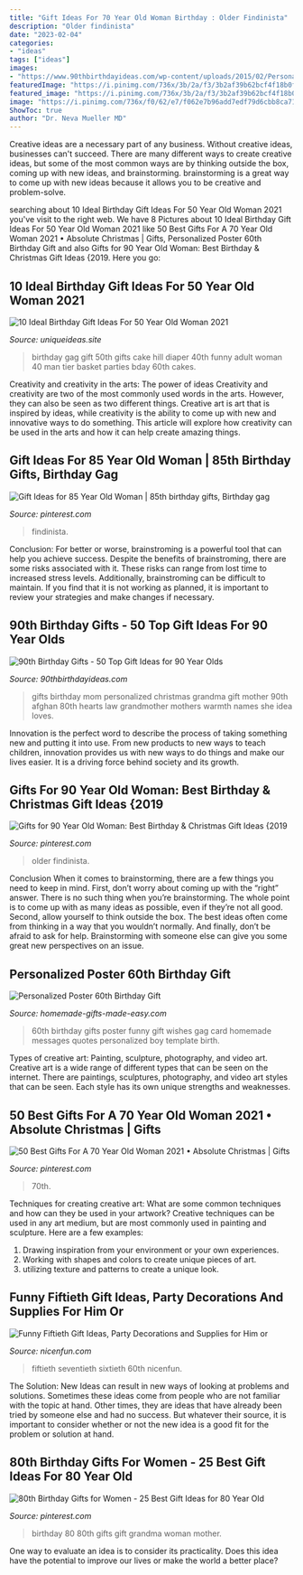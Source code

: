 ```yaml
---
title: "Gift Ideas For 70 Year Old Woman Birthday : Older Findinista"
description: "Older findinista"
date: "2023-02-04"
categories:
- "ideas"
tags: ["ideas"]
images:
- "https://www.90thbirthdayideas.com/wp-content/uploads/2015/02/Personalized-All-Our-Hearts-Afghan.jpg"
featuredImage: "https://i.pinimg.com/736x/3b/2a/f3/3b2af39b62bcf4f18b0ff5703c7e507a.jpg"
featured_image: "https://i.pinimg.com/736x/3b/2a/f3/3b2af39b62bcf4f18b0ff5703c7e507a.jpg"
image: "https://i.pinimg.com/736x/f0/62/e7/f062e7b96add7edf79d6cbb8ca71513e.jpg"
ShowToc: true
author: "Dr. Neva Mueller MD"
---
```



Creative ideas are a necessary part of any business. Without creative ideas, businesses can't succeed. There are many different ways to create creative ideas, but some of the most common ways are by thinking outside the box, coming up with new ideas, and brainstorming. brainstorming is a great way to come up with new ideas because it allows you to be creative and problem-solve.

	

		
searching about 10 Ideal Birthday Gift Ideas For 50 Year Old Woman 2021 you've visit to the right web. We have 8 Pictures about 10 Ideal Birthday Gift Ideas For 50 Year Old Woman 2021 like 50 Best Gifts For A 70 Year Old Woman 2021 • Absolute Christmas | Gifts, Personalized Poster 60th Birthday Gift and also Gifts for 90 Year Old Woman: Best Birthday &amp; Christmas Gift Ideas {2019. Here you go:
		
    
## 10 Ideal Birthday Gift Ideas For 50 Year Old Woman 2021

<img loading=lazy src="https://www.uniqueideas.site/wp-content/uploads/24-best-gifts-images-on-pinterest-birthdays-50-birthday-parties-9.jpg" onerror="this.onerror=null;this.src='https://tse1.mm.bing.net/th?id=OIP.IBBAClLOxgcvoH9H7-_QMAHaL7&amp;pid=15.1';" alt="10 Ideal Birthday Gift Ideas For 50 Year Old Woman 2021">

_Source: uniqueideas.site_

>birthday gag gift 50th gifts cake hill diaper 40th funny adult woman 40 man tier basket parties bday 60th cakes. 

	

Creativity and creativity in the arts: The power of ideas
Creativity and creativity are two of the most commonly used words in the arts. However, they can also be seen as two different things. Creative art is art that is inspired by ideas, while creativity is the ability to come up with new and innovative ways to do something. This article will explore how creativity can be used in the arts and how it can help create amazing things.

    
## Gift Ideas For 85 Year Old Woman | 85th Birthday Gifts, Birthday Gag

<img loading=lazy src="https://i.pinimg.com/736x/b2/b1/0e/b2b10e3f33b5cdcffbb7f801b773383b.jpg" onerror="this.onerror=null;this.src='https://tse3.mm.bing.net/th?id=OIP.G8edo64DNJQdhDgWpv4AFQHaLH&amp;pid=15.1';" alt="Gift Ideas for 85 Year Old Woman | 85th birthday gifts, Birthday gag">

_Source: pinterest.com_

>findinista. 

	

Conclusion: For better or worse, brainstroming is a powerful tool that can help you achieve success.
Despite the benefits of brainstroming, there are some risks associated with it. These risks can range from lost time to increased stress levels. Additionally, brainstroming can be difficult to maintain. If you find that it is not working as planned, it is important to review your strategies and make changes if necessary.

    
## 90th Birthday Gifts - 50 Top Gift Ideas For 90 Year Olds

<img loading=lazy src="https://www.90thbirthdayideas.com/wp-content/uploads/2015/02/Personalized-All-Our-Hearts-Afghan.jpg" onerror="this.onerror=null;this.src='https://tse3.mm.bing.net/th?id=OIP.VoGZId-BPbiVbEKIxzErbAHaHa&amp;pid=15.1';" alt="90th Birthday Gifts - 50 Top Gift Ideas for 90 Year Olds">

_Source: 90thbirthdayideas.com_

>gifts birthday mom personalized christmas grandma gift mother 90th afghan 80th hearts law grandmother mothers warmth names she idea loves. 

	

Innovation is the perfect word to describe the process of taking something new and putting it into use. From new products to new ways to teach children, innovation provides us with new ways to do things and make our lives easier. It is a driving force behind society and its growth.

    
## Gifts For 90 Year Old Woman: Best Birthday &amp; Christmas Gift Ideas {2019

<img loading=lazy src="https://i.pinimg.com/736x/3b/2a/f3/3b2af39b62bcf4f18b0ff5703c7e507a.jpg" onerror="this.onerror=null;this.src='https://tse1.mm.bing.net/th?id=OIP.ede0itugd-NwtZYenzleDwHaLH&amp;pid=15.1';" alt="Gifts for 90 Year Old Woman: Best Birthday &amp; Christmas Gift Ideas {2019">

_Source: pinterest.com_

>older findinista. 

	

Conclusion
When it comes to brainstorming, there are a few things you need to keep in mind. First, don’t worry about coming up with the “right” answer. There is no such thing when you’re brainstorming. The whole point is to come up with as many ideas as possible, even if they’re not all good. Second, allow yourself to think outside the box. The best ideas often come from thinking in a way that you wouldn’t normally. And finally, don’t be afraid to ask for help. Brainstorming with someone else can give you some great new perspectives on an issue.

    
## Personalized Poster 60th Birthday Gift

<img loading=lazy src="https://www.homemade-gifts-made-easy.com/image-files/personalized-poster-60th-birthday-gift-boy-600x900.jpg" onerror="this.onerror=null;this.src='https://tse2.mm.bing.net/th?id=OIP.gXNdyXSjMy2wvicczhrqgQHaLH&amp;pid=15.1';" alt="Personalized Poster 60th Birthday Gift">

_Source: homemade-gifts-made-easy.com_

>60th birthday gifts poster funny gift wishes gag card homemade messages quotes personalized boy template birth. 

	

Types of creative art: Painting, sculpture, photography, and video art.
Creative art is a wide range of different types that can be seen on the internet. There are paintings, sculptures, photography, and video art styles that can be seen. Each style has its own unique strengths and weaknesses.

    
## 50 Best Gifts For A 70 Year Old Woman 2021 • Absolute Christmas | Gifts

<img loading=lazy src="https://i.pinimg.com/736x/c9/44/9a/c9449ac4b37805ff56904385228e111c.jpg" onerror="this.onerror=null;this.src='https://tse2.mm.bing.net/th?id=OIP.FxreVNaU3SoK_E65W7L3MQHaLG&amp;pid=15.1';" alt="50 Best Gifts For A 70 Year Old Woman 2021 • Absolute Christmas | Gifts">

_Source: pinterest.com_

>70th. 

	

Techniques for creating creative art: What are some common techniques and how can they be used in your artwork?
Creative techniques can be used in any art medium, but are most commonly used in painting and sculpture. Here are a few examples:
1. Drawing inspiration from your environment or your own experiences.
2. Working with shapes and colors to create unique pieces of art.
3. utilizing texture and patterns to create a unique look.

    
## Funny Fiftieth Gift Ideas, Party Decorations And Supplies For Him Or

<img loading=lazy src="https://nicenfun.com/wp-content/uploads/2019/02/47385.jpg" onerror="this.onerror=null;this.src='https://tse3.mm.bing.net/th?id=OIP.Th9eA6Dkovy2n68yYs9QKQAAAA&amp;pid=15.1';" alt="Funny Fiftieth Gift Ideas, Party Decorations and Supplies for Him or">

_Source: nicenfun.com_

>fiftieth seventieth sixtieth 60th nicenfun. 

	

The Solution:
New Ideas can result in new ways of looking at problems and solutions. Sometimes these ideas come from people who are not familiar with the topic at hand. Other times, they are ideas that have already been tried by someone else and had no success. But whatever their source, it is important to consider whether or not the new idea is a good fit for the problem or solution at hand.

    
## 80th Birthday Gifts For Women - 25 Best Gift Ideas For 80 Year Old

<img loading=lazy src="https://i.pinimg.com/736x/f0/62/e7/f062e7b96add7edf79d6cbb8ca71513e.jpg" onerror="this.onerror=null;this.src='https://tse4.mm.bing.net/th?id=OIP.LnmVzBjSrlhhPWJdhv_oAgAAAA&amp;pid=15.1';" alt="80th Birthday Gifts for Women - 25 Best Gift Ideas for 80 Year Old">

_Source: pinterest.com_

>birthday 80 80th gifts gift grandma woman mother. 

	

One way to evaluate an idea is to consider its practicality. Does this idea have the potential to improve our lives or make the world a better place?

